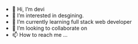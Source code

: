 - 👋 Hi, I’m devi
- 👀 I’m interested in desgining.
- 🌱 I’m currently learning full stack web developer
- 💞️ I’m looking to collaborate on 
- 📫 How to reach me ...

<!---
devipandurangan/devipandurangan is a ✨ special ✨ repository because its `README.md` (this file) appears on your GitHub profile.
You can click the Preview link to take a look at your changes.
--->
